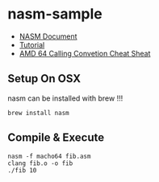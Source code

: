 # nasm-sample

- [NASM Document](https://www.nasm.us/doc/nasmdoc0.html)
- [Tutorial](http://cs.lmu.edu/~ray/notes/nasmtutorial/)
- [AMD 64 Calling Convetion Cheat Sheat](https://courses.cs.washington.edu/courses/cse378/10au/sections/Section1_recap.pdf)

## Setup On OSX

nasm can be installed with brew !!!

```
brew install nasm
```

## Compile & Execute

```
nasm -f macho64 fib.asm
clang fib.o -o fib
./fib 10
```
